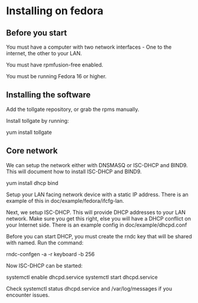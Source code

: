 # Installing on fedora #

## Before you start ##

You must have a computer with two network interfaces - One to the internet, the other to your LAN. 

You must have rpmfusion-free enabled.

You must be running Fedora 16 or higher.

## Installing the software ##

Add the tollgate repository, or grab the rpms manually.

Install tollgate by running:

yum install tollgate

## Core network ## 

We can setup the network either with DNSMASQ or ISC-DHCP and BIND9. This will document how to install ISC-DHCP and BIND9. 

yum install dhcp bind

Setup your LAN facing network device with a static IP address. There is an example of this in doc/example/fedora/ifcfg-lan. 

Next, we setup ISC-DHCP. This will provide DHCP addresses to your LAN network. Make sure you get this right, else you will have a DHCP conflict on your Internet side. There is an example config in doc/example/dhcpd.conf

Before you can start DHCP, you must create the rndc key that will be shared with named. Run the command:

rndc-confgen -a -r keyboard -b 256

Now ISC-DHCP can be started:

systemctl enable dhcpd.service
systemctl start dhcpd.service

Check systemctl status dhcpd.service and /var/log/messages if you encounter issues.


